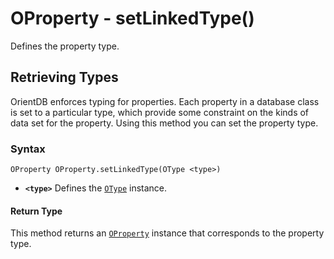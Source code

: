 
# OProperty - setLinkedType()

Defines the property type.

## Retrieving Types

OrientDB enforces typing for properties.  Each property in a database class is set to a particular type, which provide some constraint on the kinds of data set for the property. Using this method you can set the property type.

### Syntax

```
OProperty OProperty.setLinkedType(OType <type>)
```

- **`<type>`** Defines the [`OType`](../OType.md) instance.

#### Return Type

This method returns an [`OProperty`](../OProperty.md) instance that corresponds to the property type.
